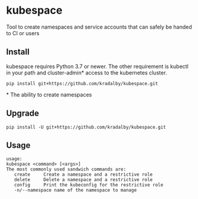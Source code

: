 # kubespace
Tool to create namespaces and service accounts that can safely be handed to CI or users

## Install
kubespace requires Python 3.7 or newer. The other requirement is kubectl in your path and cluster-admin\* access to the kubernetes cluster.

```
pip install git+https://github.com/kradalby/kubespace.git
```

\* The ability to create namespaces

## Upgrade
```
pip install -U git+https://github.com/kradalby/kubespace.git
```

## Usage

```
usage:
kubespace <command> [<args>]
The most commonly used sandwich commands are:
   create     Create a namespace and a restrictive role
   delete     Delete a namespace and a restrictive role
   config     Print the kubeconfig for the restrictive role
   -n/--namespace name of the namespace to manage
```
